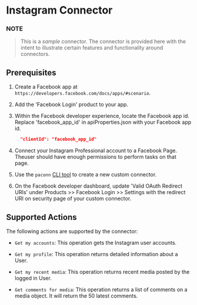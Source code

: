 # Instagram Connector

### NOTE
> This is a *sample* connector.  The connector is provided here with the intent to illustrate certain features and functionality around connectors.

## Prerequisites

1. Create a Facebook app at `https://developers.facebook.com/docs/apps/#scenario`.
2. Add the 'Facebook Login' product to your app.
3. Within the Facebook developer experience, locate the Facebook app id. Replace 'facebook_app_id' in apiProperties.json with your Facebook app id.

    ```json
      "clientId": "facebook_app_id"
    ```
4. Connect your Instagram Professional account to a Facebook Page. Theuser should have enough permissions to perform tasks on that page.
5. Use the `paconn` [CLI tool](https://docs.microsoft.com/connectors/custom-connectors/paconn-cli) to create a new custom connector.
6. On the Facebook developer dashboard, update 'Valid OAuth Redirect URIs' under Products >> Facebook Login >> Settings with the redirect URI on security page of your custom connector.

## Supported Actions

The following actions are supported by the connector:

* `Get my accounts`: This operation gets the Instagram user accounts.

* `Get my profile`: This operation returns detailed information about a User.

* `Get my recent media`: This operation returns recent media posted by the logged in User.

* `Get comments for media`: This operation returns a list of comments on a media object. It will return the 50 latest comments.
